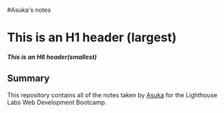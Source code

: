 #Asuka's notes
# This is an H1 header (largest)
##### This is an H6 header(smallest)

## Summary

This repository contains all of the notes taken by [Asuka](https://github.com/asucarlos/lighthouse-web-notes) for the Lighthouse Labs Web Development Bootcamp.


